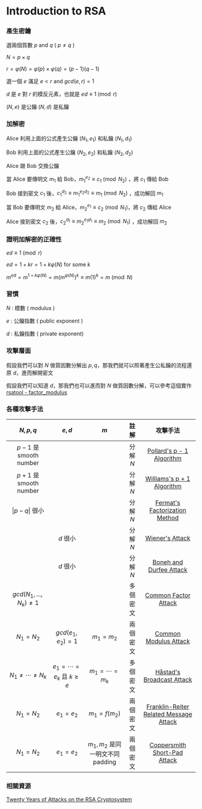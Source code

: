 # Introduction to RSA

### 產生密鑰

選兩個質數 $p$ and $q$ ( $p \ne q$ )
 
$N = p \times q$

$r = \varphi(N) = \varphi(p) \times \varphi(q) = (p-1)(q-1)$

選一個 $e$ 滿足 $e < r$ and $gcd(e,r) = 1$

$d$ 是 $e$ 對 $r$ 的模反元素，也就是 $ed \equiv 1 \pmod{r}$

$(N,e)$ 是公鑰 $(N,d)$ 是私鑰

### 加解密

Alice 利用上面的公式產生公鑰 $(N_1, e_1)$ 和私鑰 $(N_1, d_1)$

Bob 利用上面的公式產生公鑰 $(N_2, e_2)$ 和私鑰 $(N_2, d_2)$

Alice 跟 Bob 交換公鑰

當 Alice 要傳明文 $m_1$ 給 Bob，$m_1^{e_2} \equiv c_1 \pmod{N_2}$ ，將 $c_1$ 傳給 Bob

Bob 接到密文 $c_1$ 後，$c_1^{d_2} \equiv m_1^{e_2d_2} \equiv m_1 \pmod{N_2}$ ，成功解回 $m_1$

當 Bob 要傳明文 $m_2$ 給 Alice，$m_2^{e_1} \equiv c_2 \pmod{N_1}$，將 $c_2$ 傳給 Alice

Alice 接到密文 $c_2$ 後，$c_2^{d_1} \equiv m_2^{e_1d_1} \equiv m_2 \pmod{N_1}$ ，成功解回 $m_2$  

### 證明加解密的正確性

$ed \equiv 1 \pmod{r}$

$ed = 1+kr = 1+k\varphi(N)$ for some $k$

$m^{ed} = m^{1+k\varphi(N)} = m(m^{\varphi(N)})^{k} \equiv m(1)^k = m  \pmod{N}$

### 習慣

$N$ : 模數 ( modulus )

$e$ : 公鑰指數 ( public exponent )

$d$ : 私鑰指數 ( private exponent)

### 攻擊層面

假設我們可以對 $N$ 做質因數分解出 $p, q$，那我們就可以照著產生公私鑰的流程還原 $d$，進而解開密文

假設我們可以知道 $d$，那我們也可以進而對 $N$ 做質因數分解，可以參考這個實作 [rsatool - factor_modulus](https://github.com/ius/rsatool/blob/master/rsatool.py)

### 各種攻擊手法

| $N, p, q$ | $e, d$ | $m$ | 註解 | 攻擊手法 |
| :-: | :-: | :-: | :-: | :-: |
| $p - 1$ 是 smooth number | | | 分解 $N$ | [Pollard's p - 1 Algorithm](/crypto/asymmetric/rsa/pollard) |
| $p + 1$ 是 smooth number | | | 分解 $N$ | [Williams's p + 1 Algorithm](/crypto/asymmetric/rsa/williams) |
| $\|p - q\|$ 很小 | | | 分解 $N$ | [Fermat's Factorization Method](/crypto/asymmetric/rsa/fermat) |
| | $d$ 很小 | | 分解 $N$ | [Wiener's Attack](/crypto/asymmetric/rsa/wiener) |
| | $d$ 很小 | | 分解 $N$ | [Boneh and Durfee Attack](/crypto/asymmetric/rsa/coppersmith/#boneh-and-durfee-attack) |
| $gcd(N_1, ..., N_k) \ne 1$ | | | 多個密文 | [Common Factor Attack](/crypto/asymmetric/rsa/common-factor-attack) |
| $N_1 = N_2$ | $gcd(e_1, e_2) = 1$ | $m_1 = m_2$ | 兩個密文 | [Common Modulus Attack](/crypto/asymmetric/rsa/common-modulus-attack) |
| $N_1 \ne \cdots \ne N_k$ | $e_1 = \cdots = e_k$ 且 $k \ge e$ | $m_1 = \cdots = m_k$ | 多個密文 | [Håstad's Broadcast Attack](/crypto/asymmetric/rsa/coppersmith/#hastads-broadcast-attack) |
| $N_1 = N_2$ | $e_1 = e_2$ | $m_1 = f(m_2)$ | 兩個密文 | [Franklin-Reiter Related Message Attack](/crypto/asymmetric/rsa/coppersmith/#franklin-reiter-related-message-attack) |
| $N_1 = N_2$ | $e_1 = e_2$ | $m_1, m_2$ 是同一明文不同 padding | 兩個密文 | [Coppersmith Short-Pad Attack](/crypto/asymmetric/rsa/coppersmith/#coppersmiths-short-pad-attack) |

### 相關資源

[Twenty Years of Attacks on the RSA Cryptosystem](https://crypto.stanford.edu/~dabo/papers/RSA-survey.pdf)

